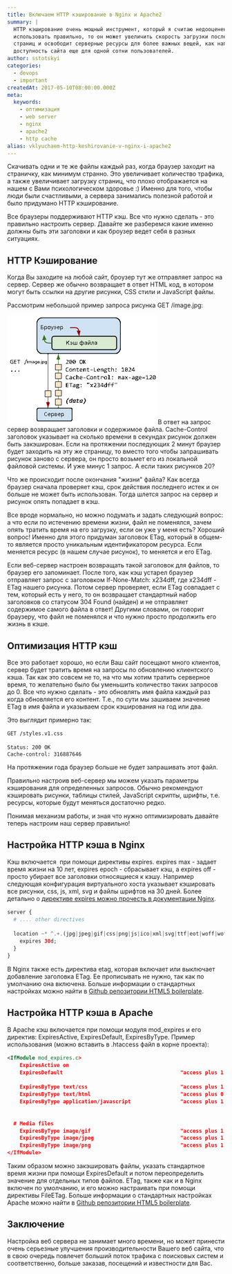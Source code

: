 ```yaml
---
title: Включаем HTTP кэширование в Nginx и Apache2
summary: |
  HTTP кэширование очень мощный инструмент, который я считаю недооценен. Если
  использовать правильно, то он может увеличить скорость загрузки последующих
  страниц и освободит серверные ресурсы для более важных вещей, как например
  доступность сайта еще для одной сотни пользователей.
author: sstotskyi
categories:
  - devops
  - important
createdAt: 2017-05-10T08:00:00.000Z
meta:
  keywords:
    - оптимизация
    - web server
    - nginx
    - apache2
    - http cache
alias: vklyuchaem-http-keshirovanie-v-nginx-i-apache2
---
```


Скачивать одни и те же файлы каждый раз, когда браузер заходит на страничку, как минимум странно. Это увеличивает количество трафика, а также увеличивает загрузку страниц, что плохо отображается на нашем с Вами психологическом здоровье :) Именно для того, чтобы люди были счастливыми, а сервера занимались полезной работой и было придумано HTTP кэширование.

Все браузеры поддерживают HTTP кэш. Все что нужно сделать - это правильно настроить сервер. Давайте же разберемся какие именно должны быть эти заголовки и как броузер ведет себя в разных ситуациях.

## HTTP Кэширование

Когда Вы заходите на любой сайт, броузер тут же отправляет запрос на сервер. Сервер же обычно возвращает в ответ HTML код, в котором могут быть ссылки на другие рисунки, CSS стили и JavaScript файлы.

Рассмотрим небольшой пример запроса рисунка GET /image.jpg:

![Запрос на сервер](./http-request.png)В ответ на запрос сервер возвращает заголовки и содержимое файла. Cache-Control заголовок указывает на сколько времени в секундах рисунок должен быть закэширован. Если на протяжении последующих 2 минут браузер будет заходить на эту же страницу, то вместо того чтобы запрашивать рисунок заново с сервера, он просто возьмет его из локальной файловой системы. И уже минус 1 запрос. А если таких рисунков 20?

Что же происходит после окончания "жизни" файла? Как всегда браузер сначала проверяет кэш, срок действия последнего истек и он больше не может быть использован. Тогда шлется запрос на сервер и рисунок опять попадает в кэш.

Все вроде нормально, но можно подумать и задать следующий вопрос: а что если по истечению времени жизни, файл не поменялся, зачем опять тратить время на его загрузку, если он уже у меня есть? Хороший вопрос! Именно для этого придуман заголовок ETag, который в общем-то является просто уникальным идентификатором ресурса. Если меняется ресурс (в нашем случае рисунок), то меняется и его ETag.

Если веб-сервер настроен возвращать такой заголовок для файлов, то браузер его запоминает. После того, как кэш устарел браузер отправляет запрос с заголовком If-None-Match: x234dff, где x234dff - ETag нашего рисунка. Потом сервер проверяет, если ETag совпадает с тем, который есть у него, то он возвращает стандартный набор заголовков со статусом 304 Found (найден) и не отправляет содержимое самого файла в ответ! Другими словами, он говорит браузеру, что файл не поменялся и что нужно просто продолжить его жизнь в кэше.

## Оптимизация HTTP кэш

Все это работает хорошо, но если Ваш сайт посещают много клиентов, сервер будет тратить время на запросы по обновлению клиентского кэша. Так как это совсем не то, на что мы хотим тратить серверное время, то желательно было бы уменьшить количество таких запросов до 0. Все что нужно сделать - это обновлять имя файла каждый раз когда обновляется его контент. Т.е., по сути мы зашиваем значение ETag в имя файла и указываем срок кэширования на год или два.

Это выглядит примерно так:

```
GET /styles.v1.css

Status: 200 OK
Cache-control: 316887646
```

На протяжении года браузер больше не будет запрашивать этот файл.

Правильно настроив веб-сервер мы можем указать параметры кэширования для определенных запросов. Обычно рекомендуют кэшировать рисунки, таблицы стилей, JavaScript скрипты, шрифты, т.е. ресурсы, которые будут меняться достаточно редко.

Понимая механизм работы, и зная что нужно оптимизировать давайте теперь настроим наш сервер правильно!

## Настройка HTTP кэша в Nginx

Кэш включается  при помощи директивы expires. expires max - задает время жизни на 10 лет, expires epoch - сбрасывает кэш, а expires off - просто убирает все заголовки относящиеся к кэшу. Например следующая конфигурация виртуального хоста указывает кэшировать все рисунки, css, js, xml, svg и файлы шрифтов на 30 дней. Более детально о [директиве expires можно прочесть в документации Nginx](http://nginx.org/ru/docs/http/ngx_http_headers_module.html#expires).

```php
server {
  # .... other directives

  location ~* ^.+.(jpg|jpeg|gif|css|png|js|ico|xml|svg|ttf|eot|woff|woff2)$ {
    expires 30d;
  }
}
```

В Nginx также есть директива etag, которая включает или выключает добавление заголовка ETag. Ее прописывать не нужно, так как по умолчанию она включена. Больше информации о стандартных настройках можно найти в [Github репозитории HTML5 boilerplate](https://github.com/h5bp/server-configs-nginx).

## Настройка HTTP кэша в Apache

В Apache кэш включается при помощи модуля mod\_expires и его директив: ExpiresActive, ExpiresDefault, ExpiresByType. Пример использования (можно вставить в .htaccess файл в корне проекта):

```xml
<IfModule mod_expires.c>
    ExpiresActive on
    ExpiresDefault                                      "access plus 1 month"

    ExpiresByType text/css                              "access plus 1 year"
    ExpiresByType text/html                             "access plus 0 seconds"
    ExpiresByType application/javascript                "access plus 1 year"


  # Media files
    ExpiresByType image/gif                             "access plus 1 month"
    ExpiresByType image/jpeg                            "access plus 1 month"
    ExpiresByType image/png                             "access plus 1 month"
</IfModule>
```

Таким образом можно закэшировать файлы, указать стандартное время жизни при помощи ExpiresDefault и потом переопределить значение для отдельных типов файлов. ETag, также как и в Nginx включен по умолчанию, и его можно настраивать при помощи директивы FileETag. Больше информации о стандартных настройках Apache можно найти в [Github репозитории HTML5 boilerplate](https://github.com/h5bp/server-configs-apache/).

## Заключение

Настройка веб сервера не занимает много времени, но может принести очень серьезные улучшения производительности Вашего веб сайта, что в свою очередь повлечет больший поток трафика с поисковых систем и соответственно, больше заказав, посещений и известности для Вас.
